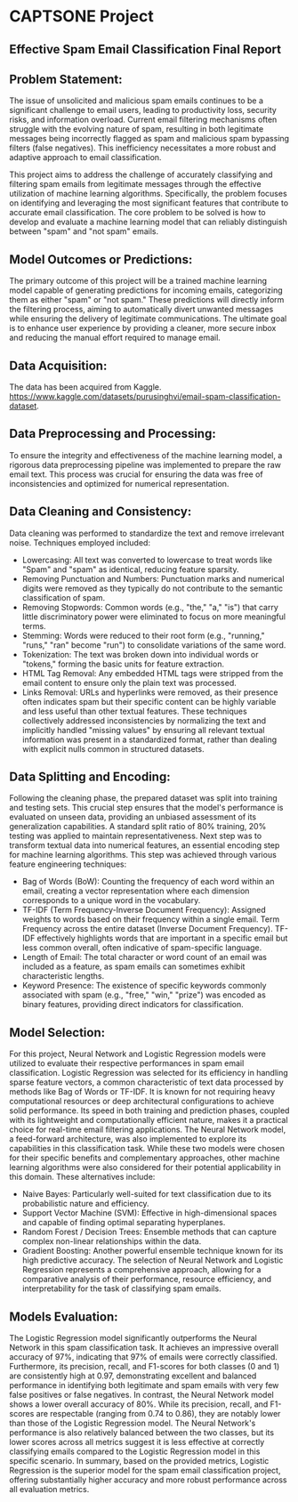 # CAPTSONE Project

## Effective Spam Email Classification Final Report

## Problem Statement: 
The issue of unsolicited and malicious spam emails continues to be a significant challenge to email users, leading to productivity loss, security risks, and information overload. Current email filtering mechanisms often struggle with the evolving nature of spam, resulting in both legitimate messages being incorrectly flagged as spam and malicious spam bypassing filters (false negatives). This inefficiency necessitates a more robust and adaptive approach to email classification.

This project aims to address the challenge of accurately classifying and filtering spam emails from legitimate messages through the effective utilization of machine learning algorithms. Specifically, the problem focuses on identifying and leveraging the most significant features that contribute to accurate email classification. The core problem to be solved is how to develop and evaluate a machine learning model that can reliably distinguish between "spam" and "not spam" emails.

## Model Outcomes or Predictions: 
The primary outcome of this project will be a trained machine learning model capable of generating predictions for incoming emails, categorizing them as either "spam" or "not spam." These predictions will directly inform the filtering process, aiming to automatically divert unwanted messages while ensuring the delivery of legitimate communications. The ultimate goal is to enhance user experience by providing a cleaner, more secure inbox and reducing the manual effort required to manage email.

## Data Acquisition:
The data has been acquired from Kaggle.  https://www.kaggle.com/datasets/purusinghvi/email-spam-classification-dataset.

## Data Preprocessing and Processing:
To ensure the integrity and effectiveness of the machine learning model, a rigorous data preprocessing pipeline was implemented to prepare the raw email text. This process was crucial for ensuring the data was free of inconsistencies and optimized for numerical representation.

## Data Cleaning and Consistency: 
Data cleaning was performed to standardize the text and remove irrelevant noise. Techniques employed included:
- Lowercasing: All text was converted to lowercase to treat words like "Spam" and "spam" as identical, reducing feature sparsity.
- Removing Punctuation and Numbers: Punctuation marks and numerical digits were removed as they typically do not contribute to the semantic classification of spam.
- Removing Stopwords: Common words (e.g., "the," "a," "is") that carry little discriminatory power were eliminated to focus on more meaningful terms.
- Stemming: Words were reduced to their root form (e.g., "running," "runs," "ran" become "run") to consolidate variations of the same word.
- Tokenization: The text was broken down into individual words or "tokens," forming the basic units for feature extraction.
- HTML Tag Removal: Any embedded HTML tags were stripped from the email content to ensure only the plain text was processed.
- Links Removal: URLs and hyperlinks were removed, as their presence often indicates spam but their specific content can be highly variable and less useful than other textual features.
These techniques collectively addressed inconsistencies by normalizing the text and implicitly handled "missing values" by ensuring all relevant textual information was present in a standardized format, rather than dealing with explicit nulls common in structured datasets.

## Data Splitting and Encoding: 
Following the cleaning phase, the prepared dataset was split into training and testing sets. This crucial step ensures that the model's performance is evaluated on unseen data, providing an unbiased assessment of its generalization capabilities. A standard split ratio of 80% training, 20% testing was applied to maintain representativeness.
Next step was to transform textual data into numerical features, an essential encoding step for machine learning algorithms. This step was achieved through various feature engineering techniques:
- Bag of Words (BoW): Counting the frequency of each word within an email, creating a vector representation where each dimension corresponds to a unique word in the vocabulary.
- TF-IDF (Term Frequency-Inverse Document Frequency): Assigned weights to words based on their frequency within a single email. Term Frequency across the entire dataset (Inverse Document Frequency). TF-IDF effectively highlights words that are important in a specific email but less common overall, often indicative of spam-specific language.
- Length of Email: The total character or word count of an email was included as a feature, as spam emails can sometimes exhibit characteristic lengths.
- Keyword Presence: The existence of specific keywords commonly associated with spam (e.g., "free," "win," "prize") was encoded as binary features, providing direct indicators for classification.

## Model Selection:
For this project, Neural Network and Logistic Regression models were utilized to evaluate their respective performances in spam email classification.
Logistic Regression was selected for its efficiency in handling sparse feature vectors, a common characteristic of text data processed by methods like Bag of Words or TF-IDF. It is known for not requiring heavy computational resources or deep architectural configurations to achieve solid performance. Its speed in both training and prediction phases, coupled with its lightweight and computationally efficient nature, makes it a practical choice for real-time email filtering applications.
The Neural Network model, a feed-forward architecture, was also implemented to explore its capabilities in this classification task. 
While these two models were chosen for their specific benefits and complementary approaches, other machine learning algorithms were also considered for their potential applicability in this domain. These alternatives include:
- Naive Bayes: Particularly well-suited for text classification due to its probabilistic nature and efficiency.
- Support Vector Machine (SVM): Effective in high-dimensional spaces and capable of finding optimal separating hyperplanes.
- Random Forest / Decision Trees: Ensemble methods that can capture complex non-linear relationships within the data.
- Gradient Boosting: Another powerful ensemble technique known for its high predictive accuracy.
The selection of Neural Network and Logistic Regression represents a comprehensive approach, allowing for a comparative analysis of their performance, resource efficiency, and interpretability for the task of classifying spam emails.

## Models Evaluation:
The Logistic Regression model significantly outperforms the Neural Network in this spam classification task. It achieves an impressive overall accuracy of 97%, indicating that 97% of emails were correctly classified. Furthermore, its precision, recall, and F1-scores for both classes (0 and 1) are consistently high at 0.97, demonstrating excellent and balanced performance in identifying both legitimate and spam emails with very few false positives or false negatives.
In contrast, the Neural Network model shows a lower overall accuracy of 80%. While its precision, recall, and F1-scores are respectable (ranging from 0.74 to 0.86), they are notably lower than those of the Logistic Regression model. The Neural Network's performance is also relatively balanced between the two classes, but its lower scores across all metrics suggest it is less effective at correctly classifying emails compared to the Logistic Regression model in this specific scenario.
In summary, based on the provided metrics, Logistic Regression is the superior model for the spam email classification project, offering substantially higher accuracy and more robust performance across all evaluation metrics.
